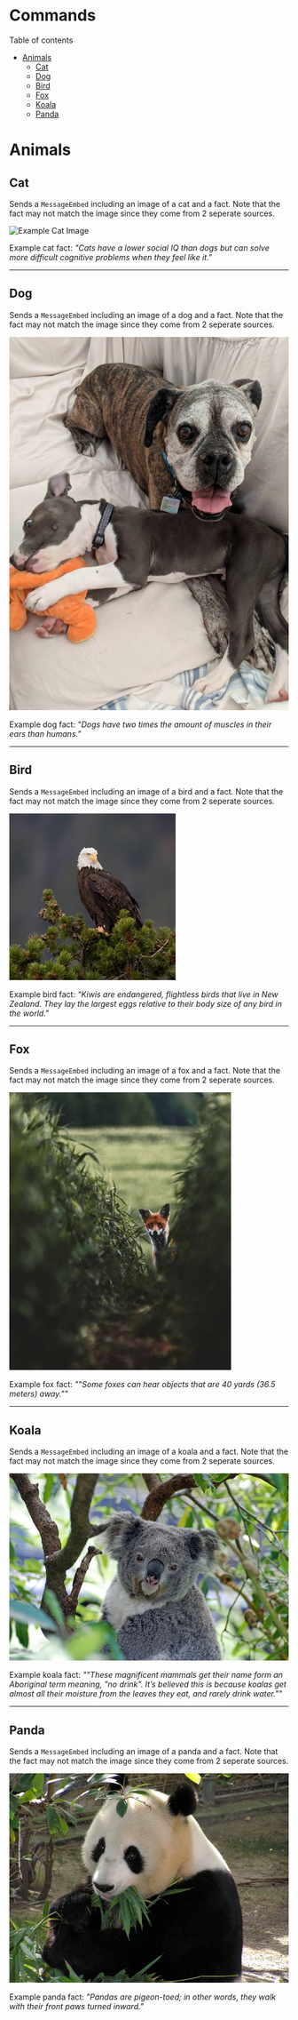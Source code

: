 # Commands

Table of contents
  * [Animals](#Animals)
    * [Cat](#Cat)
    * [Dog](#Dog)
    * [Bird](#Bird)
    * [Fox](#Fox)
    * [Koala](#Koala)
    * [Panda](#Panda)

# Animals 

## Cat

Sends a `MessageEmbed` including an image of a cat and a fact. Note that the fact may not match the image since they come from 2 seperate sources.

![Example Cat Image](.../images/example_cat.jpg)

Example cat fact: *"Cats have a lower social IQ than dogs but can solve more difficult cognitive problems when they feel like it."*

---

## Dog

Sends a `MessageEmbed` including an image of a dog and a fact. Note that the fact may not match the image since they come from 2 seperate sources.

![Example Dog Image](../images/example_dog.jpg)

Example dog fact: *"Dogs have two times the amount of muscles in their ears than humans."*

---

## Bird

Sends a `MessageEmbed` including an image of a bird and a fact. Note that the fact may not match the image since they come from 2 seperate sources.

![Example Bird Image](../images/example_bird.png)

Example bird fact: *"Kiwis are endangered, flightless birds that live in New Zealand. They lay the largest eggs relative to their body size of any bird in the world."*

---

## Fox

Sends a `MessageEmbed` including an image of a fox and a fact. Note that the fact may not match the image since they come from 2 seperate sources.

![Example Fox Image](../images/example_fox.jpg)

Example fox fact: *""Some foxes can hear objects that are 40 yards (36.5 meters) away.""*

---

## Koala

Sends a `MessageEmbed` including an image of a koala and a fact. Note that the fact may not match the image since they come from 2 seperate sources.

![Example Koala Image](../images/example_koala.jpg)

Example koala fact: *""These magnificent mammals get their name form an Aboriginal term meaning, "no drink". It’s believed this is because koalas get almost all their moisture from the leaves they eat, and rarely drink water.""*

---

## Panda

Sends a `MessageEmbed` including an image of a panda and a fact. Note that the fact may not match the image since they come from 2 seperate sources.

![Example Panda Image](../images/example_panda.jpg)

Example panda fact: *"Pandas are pigeon-toed; in other words, they walk with their front paws turned inward."*
